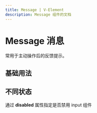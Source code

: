 ```yaml
---
title: Message | V-Element
description: Message 组件的文档
---
```


# Message 消息
常用于主动操作后的反馈提示。

## 基础用法

<preview path="../demo/Message/Basic.vue" title="基础用法" description="Message 基础用法"></preview>

## 不同状态

通过 **disabled** 属性指定是否禁用 input 组件


<preview path="../demo/Message/Message.vue" title="不同状态" description="Message 不同状态"></preview>
